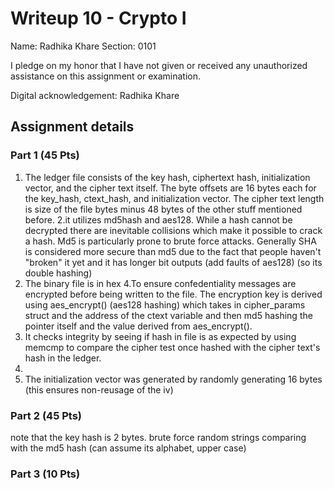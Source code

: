 # Writeup 10 - Crypto I

Name: Radhika Khare
Section: 0101

I pledge on my honor that I have not given or received any unauthorized assistance on this assignment or examination.

Digital acknowledgement: Radhika Khare


## Assignment details

### Part 1 (45 Pts)
1. The ledger file consists of the key hash, ciphertext hash, initialization vector, and the cipher text itself. The byte offsets are 16 bytes each for the key_hash, ctext_hash, and initialization vector. The cipher text length is size of the file bytes minus 48 bytes of the other stuff mentioned before.
2.it utilizes md5hash and aes128. While a hash cannot be decrypted there are inevitable collisions which make it possible to crack a hash. Md5 is particularly prone to brute force attacks. Generally SHA is considered more secure than md5 due to the fact that people haven't "broken" it yet and it has longer bit outputs (add faults of aes128) (so its double hashing)
3. The binary file is in hex
4.To ensure confedentiality messages are encrypted before being written to the file. The encryption key is derived using aes_encrypt() (aes128 hashing) which takes in cipher_params struct and the address of the ctext variable and then md5 hashing the pointer itself and the value derived from aes_encrypt(). 
5. It checks integrity by seeing if hash in file is as expected by using memcmp to compare the cipher test once hashed with the cipher text's hash in the ledger. 
6.
7. The initialization vector was generated by randomly generating 16 bytes (this ensures non-reusage of the iv)
### Part 2 (45 Pts)
note that the key hash is 2 bytes. brute force random strings comparing with the md5 hash (can assume its alphabet, upper case)
### Part 3 (10 Pts)


